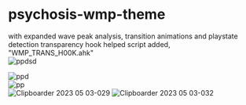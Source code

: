 # psychosis-wmp-theme
with expanded wave peak analysis, transition animations and playstate detection 
transparency hook helped script added, "WMP_TRANS_H00K.ahk"
<br>
![ppdsd](https://github.com/wolfman616/psychosis-wmp-theme/assets/62726599/d6f2d722-59c8-4d8d-aadc-0207a3068a20)
<br>

![ppd](https://github.com/wolfman616/psychosis-wmp-theme/assets/62726599/15c63b20-8d28-4b90-bc03-b5564ea04770)
<br>
![pp](https://github.com/wolfman616/psychosis-wmp-theme/assets/62726599/9db287b0-6f69-4144-8bdf-40452048523d)
<br>
![Clipboarder 2023 05 03-029](https://user-images.githubusercontent.com/62726599/235913362-373d2b9d-5cc9-4066-90db-aa4e9a97012b.jpg)
![Clipboarder 2023 05 03-032](https://user-images.githubusercontent.com/62726599/235917603-388ddafe-52f8-41da-a3cc-ae3ee1a3b55e.jpg)

